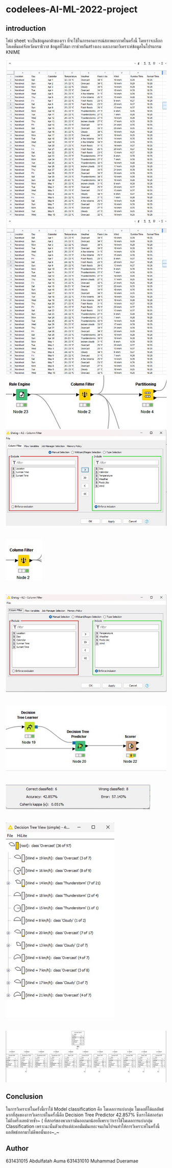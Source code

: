 # codelees-AI-ML-2022-project

## introduction

ไฟล์ sheet จะเป็นข้อมูลดาต้าของเรา ที่จะใช้ในการคาดการณ์สภาพอากาศในครั้งนี้ โดยเราจะเลือกโลเคชั่นแค่จังหวัดนราธิวาส ข้อมูลที่ได้มา เราช่วยกันสร้างเอง และเอามาวิเคราะห์ข้อมูลในโปรแกรม KNIME

![data](img/DATA1.jpg)
![data](img/DATA1.jpg)
![k](img/1.jpg)
![k](img/2.jpg)
#
![k](img/3.jpg)
#
![k](img/4.jpg)
#
![k](img/5.jpg)
#
![k](img/6.jpg)
#
![k](img/7.jpg)
#
![k](img/8.jpg)

## Conclusion 

ในการวิเคราะห์ในครั้งนี้เราใช้ Model classification คือ โมเดลการแบ่งกลุ่ม โมเดลที่ได้ผลลัพธ์มากที่สุดของการวิเคราะห์ในครั้งนี้คือ Decision Tree Predictor 42.857% ซึ่งเราได้สกอร์มาไม่ถึงครึ่งเลยด้วยซ้ำ~
( ที่สกอร์ของพวกเรามันออกมาน้อยก็เพราะว่าเราใช้โมเดลการแบ่งกลุ่ม Classification เพราะฉะนั้นตัวแปรแต่ล่ะคอมั่มมันเยอะจนเกินไปจนทำให้การวิเคราะห์ในครั้งนี้ผลลัพธ์ออกมาไม่ดีพอนั้นเอง~_~

## Author 
631431015 Abdulfatah Auma
631431010 Muhammad Dueramae 
 
